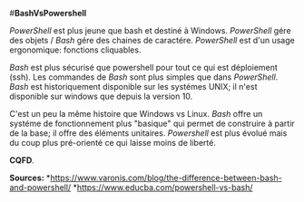#__BashVsPowershell__

*PowerShell* est plus jeune que bash et destiné à Windows.
*PowerShell* gére des objets / *Bash* gére des chaines de caractére.
*PowerShell* est d'un usage ergonomique: fonctions cliquables.

*Bash* est plus sécurisé que powershell pour tout ce qui est déploiement (ssh).
Les commandes de *Bash* sont plus simples que dans *PowerShell*.
*Bash* est historiquement disponible sur les systémes UNIX; il n'est disponible sur windows que depuis la version 10.

C'est un peu la même histoire que Windows vs Linux.
*Bash* offre un systéme de fonctionnement plus "basique" qui permet de construire à partir de la base; il offre des éléments unitaires.
*Powershell* est plus évolué mais du coup plus pré-orienté ce qui laisse moins de liberté.

**CQFD**.

__Sources:__
*https://www.varonis.com/blog/the-difference-between-bash-and-powershell/
*https://www.educba.com/powershell-vs-bash/